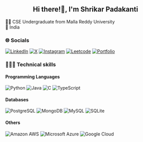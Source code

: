<h2 align="center">Hi there!👋, I'm Shrikar Padakanti</h2>

<!--
**shrikarpadakanti/shrikarpadakanti** is a ✨ _special_ ✨ repository because its `README.md` (this file) appears on your GitHub profile.

Here are some ideas to get you started:

- 🔭 I’m currently working on ...
- 🌱 I’m currently learning ...
- 👯 I’m looking to collaborate on ...
- 🤔 I’m looking for help with ...
- 💬 Ask me about ...
- 📫 How to reach me: ...
- 😄 Pronouns: ...
- ⚡ Fun fact: ...
-->
👩‍🎓 CSE Undergraduate from Malla Reddy University </br>
📍 India </br>

### 🌐 Socials

[![LinkedIn](https://img.shields.io/badge/LinkedIn-0A66C2?style=flat&logo=linkedin&logoColor=white)](https://www.linkedin.com/in/shrikarpadakanti/)
[![X](https://img.shields.io/badge/X-000000?style=flat&logo=x&logoColor=white)](https://x.com/SHRIKAR8435)
[![Instagram](https://img.shields.io/badge/Instagram-E4405F?style=flat&logo=instagram&logoColor=white)](https://www.instagram.com/shrikar.padakanti/)
[![Leetcode](https://img.shields.io/badge/-LeetCode-FFA116?style=flat&logo=LeetCode&logoColor=black)](https://leetcode.com/u/SHRIKAR8435/)
[![Portfolio](https://img.shields.io/badge/-Portfolio-FFFFFF?style=flat&logo=Portfolio&logoColor=white)](https://shrikarpadakanti.wixsite.com/portfolio)

### 👨🏻‍💻 Technical skills

#### Programming Languages
<p>
  <img alt="Python" src="https://img.shields.io/badge/Python-3776AB?style=flat&logo=python&logoColor=white" />
  <img alt="Java" src="https://img.shields.io/badge/Java-ED8B00?style=flat&logo=openjdk&logoColor=white"/>
  <img alt="C" src="https://img.shields.io/badge/C-A8B9CC?style=flat&logo=c&logoColor=black"/>
  <img alt="TypeScript" src="https://img.shields.io/badge/TypeScript-3178C6?style=flat&logo=typescript&logoColor=white"/>
</p>

#### Databases
<p>
<img alt="PostgreSQL" src ="https://img.shields.io/badge/PostgreSQL-4169E1?style=flat&logo=postgresql&logoColor=white"/>
<img alt="MongoDB" src ="https://img.shields.io/badge/MongoDB-47A248?style=flat&logo=mongodb&logoColor=white"/>
<img alt="MySQL" src="https://img.shields.io/badge/MySQL-4479A1?style=flat&logo=mysql&logoColor=white"/>
<img alt="SQLite" src="https://img.shields.io/badge/SQLite-003B57?style=flat&logo=sqlite&logoColor=white"/>
</p>

#### Others

<p>
<img alt="Amazon AWS" src="https://img.shields.io/badge/Amazon_AWS-232F3E?style=flat&logo=amazon-web-services&logoColor=white"/>
<img alt="Microsoft Azure" src="https://img.shields.io/badge/Microsoft_Azure-0078D4?style=flat&logo=microsoft-azure&logoColor=white"/>
<img alt="Google Cloud" src="https://img.shields.io/badge/Google_Cloud-4285F4?style=flat&logo=google-cloud&logoColor=white"/>
</p>
